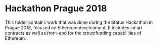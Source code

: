 # Hackathon Prague 2018
This folder contains work that was done during the Status Hackathon in Prague 2018, focused on Ethereum development.
It includes smart contracts as well as front-end for the crowdfunding capabilities of Ethereum.
